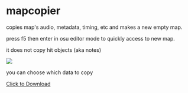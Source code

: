 # mapcopier
copies map's audio, metadata, timing, etc and makes a new empty map.

press f5 then enter in osu editor mode to quickly access to new map.

it does not copy hit objects (aka notes)

![](https://cdn.discordapp.com/attachments/712585497280512014/1120037759927717979/image.png)

you can choose which data to copy

[Click to Download](https://cdn.discordapp.com/attachments/915261506449469531/1120165264420511824/map_copier.exe)
